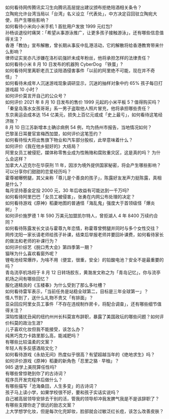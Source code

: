 如何看待网传腾讯实习生向腾讯高层提出建议颁布拒绝陪酒相关条令？  
立陶宛允许台湾当局以「台湾」名义设立「代表处」，中方决定召回驻立陶宛大使，将产生哪些影响？  
如何看待小米向小米手机 1 首批用户发放 1999 元红包?  
孙杨谈退役时痛哭：「希望从事游泳推广，让更多孩子接触游泳」，还有哪些信息值得关注？  
香港「教协」宣布解散，曾长期从事反中乱港活动，它的解散将给香港教育带来什么影响？  
律师证实吴亦凡涉嫌在洛杉矶强奸未成年粉丝，他将承担怎样的法律责任？  
如何看待小米 8 月 10 日发布的机器狗 CyberDog 「铁蛋」?  
如何看待阿里离职老员工谈陪酒侵害事件「以前的阿里绝不可能，现在并不奇怪」？  
如何看待未成年人沉迷游戏现象调研显示，沉迷的抽样对象中约 65% 孩子每日打游戏超 10 小时？  
如何评价莫言开自己的公众号？  
如何评价 2021 年 8 月 10 日发布的售价 1999 元起的小米平板 5？值得购买吗？  
「秦皇岛落水女孩哥哥」系一男子盗取他人照片冒充，他将承担哪些责任？  
东京奥运会成本达 154 亿美元，损失上百亿元或成「史上最亏」，如何看待这笔经济账？  
8 月 10 日江苏新增本土确诊病例 54 例，均为扬州市报告，当地情况如何？  
巴黎圣日耳曼官宣梅西加盟，如何评价这笔签约？  
如何看待恒大将出售旗下物业和汽车部分股权，此举意味着什么？  
如何评价《我在他乡挺好的》大结局？  
阿里女员工被侵犯，媒体称零售业成为性贿赂和腐败重灾区，这是真的吗？ 为什么会这样？  
加拿大人迈克尔在华获刑 11 年，因涉为境外提供国家秘密，将会产生哪些影响？  
可以分享你们甜甜的恋爱经历吗？  
霍尊被曝劈腿，其父亲称「尊儿是个善良的孩子」，陈露好友发声力挺陈露，真相是什么？  
每月坚持基金定投 2000 元，30 年后收益有可能达到一千万吗?  
如何看待阿里巴巴「女员工被侵害」，张勇在内网公布处理的决定？  
如何看待游戏《原神》稻妻地图的普通怪「海乱鬼」强度大于首领级怪「爆炎树」？  
如何评价施罗德 1 年 590 万美元加盟凯尔特人，曾拒湖人 4 年 8400 万续约合同？  
如何看待陈露发长文谈与霍尊九年恋情，称霍尊曾劈腿并同时与多个女性交往？  
网传沈阳一家长请老师给孩子补课，结束后举报老师并要回补课费，如何看待家长的做法和老师的补课行为？  
如何评价综艺《脱口秀大会》第四季第一期？  
猫咪为什么喜欢看窗外呢？  
锂电池经常爆炸，为啥不用（便宜，很重，安全）的铅酸电池？安全不是最重要的吗？  
青岛流亭机场将于 8 月 12 日转场胶东，黄渤发文称之为「青岛记忆」，你与流亭机场之间有哪些回忆？  
服化道精良的《玉楼春》为什么受到了那么多吐槽？  
如何看待雷军表示，「当前任务是站稳全球第二，目标是三年全球第一」？  
情人节到了，送什么礼物不贵又「有排面」？  
亚朵回应阿里女员工事件「不存在违规制作房卡，将配合调查」，还有哪些细节值得关注？  
深陷性骚扰丑闻的纽约州州长科莫宣布辞职，暴露了美国政坛的哪些问题？如何评价科莫的政治生涯?  
儿子喜欢化妆但我不能接受，该怎么办？  
纯黑巧克力卡路里那么高，能减肥吗？  
有哪些比较温柔的文案？  
年轻人有多反感酒局文化？  
如何看待游戏《永劫无间》热度似乎很高？有望超越当年的《绝地求生》吗？  
如何评价游戏《原神》稻妻的新角色「忍里之貉 · 早柚」？  
985 退学上美院算任性吗?  
有哪些曾惊艳到你了的古诗词？  
程序员开发完程序后做什么？  
有哪些描写「沧海桑田，人生多变」的古诗词？  
孩子马上读小学，如果学校很不好，要和孩子实话实说吗？  
自己被高层领导安排去干别的活，管我的领导却冲我发脾气我是不是该辞职了？  
有哪些支撑你走了很远的励志文案？  
上大学想学化妆，但是每次化完卸妆，脸部就会过敏泛红长痘，该怎么改善皮肤？  
